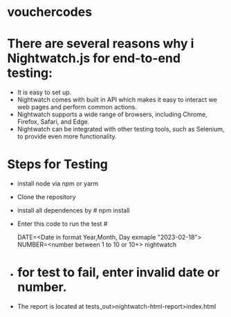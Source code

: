 # vouchercodes

# There are several reasons why i Nightwatch.js for end-to-end testing:
* It is easy to set up.
* Nightwatch comes with built in API which makes it easy to interact we web pages and perform common actions.
* Nightwatch supports a wide range of browsers, including Chrome, Firefox, Safari, and Edge.
* Nightwatch can be integrated with other testing tools, such as Selenium, to provide even more functionality.

# Steps for Testing
* install node via npm or yarm
* Clone the repository
* install all dependences by # npm install
* Enter this code to run the test # <p>DATE=<Date in format Year,Month, Day exmaple "2023-02-18"> NUMBER=<number between 1 to 10 or 10+> nightwatch </p>
* # for test to fail, enter invalid date or number. 

* The report is located at tests_out>nightwatch-html-report>index.html
